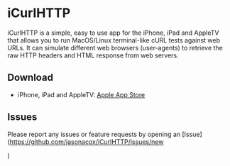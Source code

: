 # iCurlHTTP

iCurlHTTP is a simple, easy to use app for the iPhone, iPad and AppleTV that allows you to run MacOS/Linux terminal-like cURL tests against web URLs. It can simulate different web browsers (user-agents) to retrieve the raw HTTP headers and HTML response from web servers.

## Download

* iPhone, iPad and AppleTV: [Apple App Store](https://apps.apple.com/us/app/icurlhttp/id611943891)

## Issues

Please report any issues or feature requests by opening an [Issue](https://github.com/jasonacox/iCurlHTTP/issues/new

)
